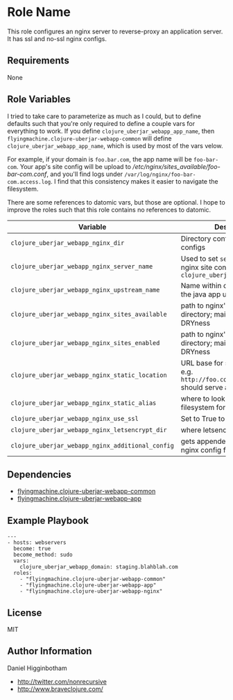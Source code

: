 Role Name
=========

This role configures an nginx server to reverse-proxy an application
server. It has ssl and no-ssl nginx configs.

Requirements
------------

None

Role Variables
--------------

I tried to take care to parameterize as much as I could, but to define
defaults such that you're only required to define a couple vars for
everything to work. If you define `clojure_uberjar_webapp_app_name`,
then `flyingmachine.clojure-uberjar-webapp-common` will define
`clojure_uberjar_webapp_app_name`, which is used by most of the vars velow.

For example, if your domain is `foo.bar.com`, the app name will be
`foo-bar-com`. Your app's site config will be upload to
_/etc/nginx/sites\_available/foo-bar-com.conf_, and you'll find logs
under `/var/log/nginx/foo-bar-com.access.log`. I find that this
consistency makes it easier to navigate the filesystem.

There are some references to datomic vars, but those are optional. I
hope to improve the roles such that this role contains no references
to datomic.

| Variable                                         | Description                                                                                          |
| --------                                         | -----------                                                                                          |
| `clojure_uberjar_webapp_nginx_dir`               | Directory containing nginx configs                                                                   |
| `clojure_uberjar_webapp_nginx_server_name`       | Used to set `server_name` in the nginx site config; defaults to `clojure_uberjar_webapp_domain`      |
| `clojure_uberjar_webapp_nginx_upstream_name`     | Name within config to refer to the java app upstream                                                 |
| `clojure_uberjar_webapp_nginx_sites_available`   | path to nginx's _sites\_available_ directory; mainly there for DRYness                               |
| `clojure_uberjar_webapp_nginx_sites_enabled`     | path to nginx's _sites\_enabled_ directory; mainly there for DRYness                                 |
| `clojure_uberjar_webapp_nginx_static_location`   | URL base  for serving static files. e.g. `http://foo.com/static/logo.png` should serve a static file |
| `clojure_uberjar_webapp_nginx_static_alias`      | where to look on server filesystem for static files                                                  |
| `clojure_uberjar_webapp_nginx_use_ssl`           | Set to True to use ssl                                                                               |
| `clojure_uberjar_webapp_nginx_letsencrypt_dir`   | where letsencrypt files live                                                                         |
| `clojure_uberjar_webapp_nginx_additional_config` | gets appended to end of site's nginx config file                                                     |

Dependencies
------------

* [flyingmachine.clojure-uberjar-webapp-common](https://galaxy.ansible.com/flyingmachine/clojure-uberjar-webapp-common/)
* [flyingmachine.clojure-uberjar-webapp-app](https://galaxy.ansible.com/flyingmachine/clojure-uberjar-webapp-app/)

Example Playbook
----------------

```
---
- hosts: webservers
  become: true
  become_method: sudo
  vars:
    clojure_uberjar_webapp_domain: staging.blahblah.com
  roles:
    - "flyingmachine.clojure-uberjar-webapp-common"
    - "flyingmachine.clojure-uberjar-webapp-app"
    - "flyingmachine.clojure-uberjar-webapp-nginx"
```

License
-------

MIT

Author Information
------------------

Daniel Higginbotham

* http://twitter.com/nonrecursive
* http://www.braveclojure.com/

